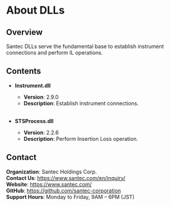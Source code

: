 # About DLLs

## Overview
Santec DLLs serve the fundamental base to establish instrument connections and perform IL operations.

## Contents
- **Instrument.dll**
  - **Version**: 2.9.0
  - **Description**: Establish instrument connections. <br><br>
  
- **STSProcess.dll**
  - **Version**: 2.2.6
  - **Description**: Perform Insertion Loss operation.

## Contact
**Organization**: Santec Holdings Corp. <br>
**Contact Us**: https://www.santec.com/en/inquiry/ <br>
**Website**: https://www.santec.com/ <br>
**GitHub**: https://github.com/santec-corporation <br>
**Support Hours**: Monday to Friday, 9AM – 6PM (JST) 

